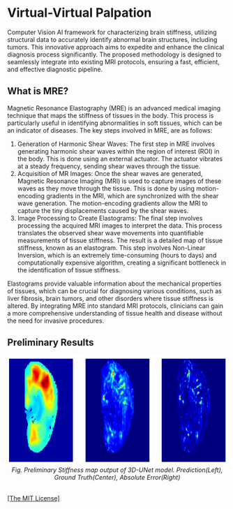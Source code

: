 <h1>Virtual-Virtual Palpation</h1>
<p>Computer Vision AI framework for characterizing brain stiffness, utilizing structural data to accurately identify abnormal brain structures, including tumors. This innovative approach aims to expedite and enhance the clinical diagnosis process significantly. The proposed methodology is designed to seamlessly integrate into existing MRI protocols, ensuring a fast, efficient, and effective diagnostic pipeline.</p>
<p><h2>What is MRE?</h2>
    Magnetic Resonance Elastography (MRE) is an advanced medical imaging technique that maps the stiffness of tissues in the body. This process is particularly useful in identifying abnormalities in soft tissues, which can be an indicator of diseases. The key steps involved in MRE, are as follows:

<ol>
<li>Generation of Harmonic Shear Waves: The first step in MRE involves generating harmonic shear waves within the region of interest (ROI) in the body. This is done using an external actuator. The actuator vibrates at a steady frequency, sending shear waves through the tissue.

<li>Acquisition of MR Images: Once the shear waves are generated, Magnetic Resonance Imaging (MRI) is used to capture images of these waves as they move through the tissue. This is done by using motion-encoding gradients in the MRI, which are synchronized with the shear wave generation. The motion-encoding gradients allow the MRI to capture the tiny displacements caused by the shear waves.

<li>Image Processing to Create Elastograms: The final step involves processing the acquired MRI images to interpret the data. This process translates the observed shear wave movements into quantifiable measurements of tissue stiffness. The result is a detailed map of tissue stiffness, known as an elastogram. This step involves Non-Linear Inversion, which is an extremely time-consuming (hours to days) and computationally expensive algorithm, creating a significant bottleneck in the identification of tissue stiffness.
</ol>
Elastograms provide valuable information about the mechanical properties of tissues, which can be crucial for diagnosing various conditions, such as liver fibrosis, brain tumors, and other disorders where tissue stiffness is altered. By integrating MRE into standard MRI protocols, clinicians can gain a more comprehensive understanding of tissue health and disease without the need for invasive procedures.
</p>

<h2>Preliminary Results</h2>
<p align="center">
    <img height="250" src="https://github.com/AgamChopra/virtual-virtual-palpation/blob/main/assets/unet_run1_1000eps_1e-4_12-04-2023/Figure%202023-12-04%20133438%20(13).png">
    <br><i>Fig. Preliminary Stiffness map output of 3D-UNet model. Prediction(Left), Ground Truth(Center), Absolute Error(Right)</i><br><br>
</p>

<p><a href="https://raw.githubusercontent.com/AgamChopra/virtual-virtual-palpation/main/LICENSE" target="blank">[The MIT License]</a></p>

